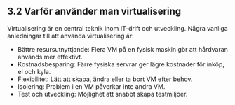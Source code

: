 ## 3.2 Varför använder man virtualisering

Virtualisering är en central teknik inom IT-drift och utveckling. Några vanliga anledningar till att använda virtualisering är:

- Bättre resursutnyttjande: Flera VM på en fysisk maskin gör att hårdvaran används mer effektivt.
- Kostnadsbesparing: Färre fysiska servrar ger lägre kostnader för inköp, el och kyla.
- Flexibilitet: Lätt att skapa, ändra eller ta bort VM efter behov.
- Isolering: Problem i en VM påverkar inte andra VM.
- Test och utveckling: Möjlighet att snabbt skapa testmiljöer.
